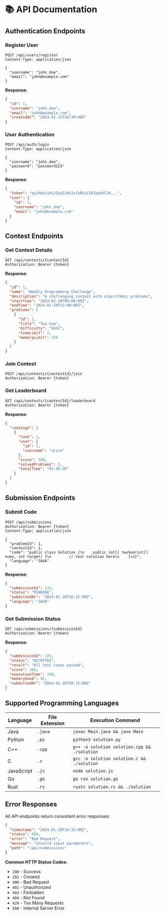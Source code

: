 # 📚 API Documentation

## Authentication Endpoints

### Register User
```http
POST /api/users/register
Content-Type: application/json

{
  "username": "john_doe",
  "email": "john@example.com"
}
```

**Response:**
```json
{
  "id": 1,
  "username": "john_doe",
  "email": "john@example.com",
  "createdAt": "2024-01-15T10:30:00Z"
}
```

### User Authentication
```http
POST /api/auth/login
Content-Type: application/json

{
  "username": "john_doe",
  "password": "password123"
}
```

**Response:**
```json
{
  "token": "eyJhbGciOiJIUzI1NiIsInR5cCI6IkpXVCJ9...",
  "user": {
    "id": 1,
    "username": "john_doe",
    "email": "john@example.com"
  }
}
```

## Contest Endpoints

### Get Contest Details
```http
GET /api/contests/{contestId}
Authorization: Bearer {token}
```

**Response:**
```json
{
  "id": 1,
  "name": "Weekly Programming Challenge",
  "description": "A challenging contest with algorithmic problems",
  "startTime": "2024-01-20T09:00:00Z",
  "endTime": "2024-01-20T12:00:00Z",
  "problems": [
    {
      "id": 1,
      "title": "Two Sum",
      "difficulty": "EASY",
      "timeLimit": 2,
      "memoryLimit": 256
    }
  ]
}
```

### Join Contest
```http
POST /api/contests/{contestId}/join
Authorization: Bearer {token}
```

### Get Leaderboard
```http
GET /api/contests/{contestId}/leaderboard
Authorization: Bearer {token}
```

**Response:**
```json
{
  "rankings": [
    {
      "rank": 1,
      "user": {
        "id": 1,
        "username": "alice"
      },
      "score": 300,
      "solvedProblems": 3,
      "totalTime": "01:45:30"
    }
  ]
}
```

## Submission Endpoints

### Submit Code
```http
POST /api/submissions
Authorization: Bearer {token}
Content-Type: application/json

{
  "problemId": 1,
  "contestId": 1,
  "code": "public class Solution {\n    public int[] twoSum(int[] nums, int target) {\n        // Your solution here\n    }\n}",
  "language": "JAVA"
}
```

**Response:**
```json
{
  "submissionId": 123,
  "status": "PENDING",
  "submittedAt": "2024-01-20T10:15:00Z",
  "language": "JAVA"
}
```

### Get Submission Status
```http
GET /api/submissions/{submissionId}
Authorization: Bearer {token}
```

**Response:**
```json
{
  "submissionId": 123,
  "status": "ACCEPTED",
  "result": "All test cases passed",
  "score": 100,
  "executionTime": 150,
  "memoryUsed": 45,
  "submittedAt": "2024-01-20T10:15:00Z"
}
```

## Supported Programming Languages

| Language | File Extension | Execution Command |
|----------|----------------|-------------------|
| Java | `.java` | `javac Main.java && java Main` |
| Python | `.py` | `python3 solution.py` |
| C++ | `.cpp` | `g++ -o solution solution.cpp && ./solution` |
| C | `.c` | `gcc -o solution solution.c && ./solution` |
| JavaScript | `.js` | `node solution.js` |
| Go | `.go` | `go run solution.go` |
| Rust | `.rs` | `rustc solution.rs && ./solution` |

## Error Responses

All API endpoints return consistent error responses:

```json
{
  "timestamp": "2024-01-20T10:15:00Z",
  "status": 400,
  "error": "Bad Request",
  "message": "Invalid input parameters",
  "path": "/api/submissions"
}
```

**Common HTTP Status Codes:**
- `200` - Success
- `201` - Created
- `400` - Bad Request
- `401` - Unauthorized
- `403` - Forbidden
- `404` - Not Found
- `429` - Too Many Requests
- `500` - Internal Server Error
